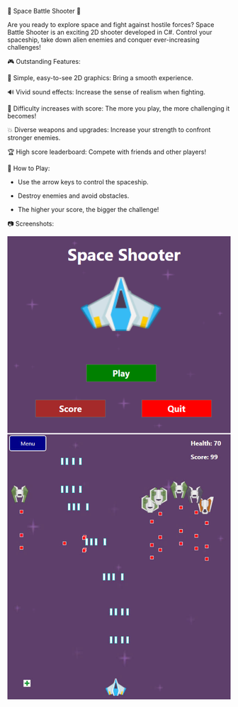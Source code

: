 🌌 Space Battle Shooter 🌌

Are you ready to explore space and fight against hostile forces? Space Battle Shooter is an exciting 2D shooter developed in C#. Control your spaceship, take down alien enemies and conquer ever-increasing challenges!

🎮 Outstanding Features:

🚀 Simple, easy-to-see 2D graphics: Bring a smooth experience.

🔊 Vivid sound effects: Increase the sense of realism when fighting.

🌌 Difficulty increases with score: The more you play, the more challenging it becomes!

💥 Diverse weapons and upgrades: Increase your strength to confront stronger enemies.

🏆 High score leaderboard: Compete with friends and other players!

🚀 How to Play:

- Use the arrow keys to control the spaceship.

- Destroy enemies and avoid obstacles.

- The higher your score, the bigger the challenge!

📷 Screenshots:

![](images/image1.png) ![](images/image2.jpg)
